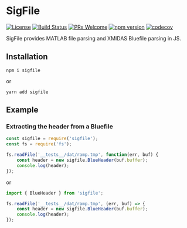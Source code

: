 SigFile
======================

[![License](https://img.shields.io/badge/License-Apache%202.0-blue.svg)](https://opensource.org/licenses/Apache-2.0) [![Build Status](https://travis-ci.org/LGSInnovations/sigfile.svg?branch=master)](https://travis-ci.org/LGSInnovations/sigfile) [![PRs Welcome](https://img.shields.io/badge/PRs-welcome-brightgreen.svg)](.github/CONTRIBUTING.md#pull-requests) [![npm version](https://badge.fury.io/js/sigfile.svg)](https://badge.fury.io/js/sigfile) [![codecov](https://codecov.io/gh/LGSInnovations/sigfile/branch/master/graph/badge.svg)](https://codecov.io/gh/LGSInnovations/sigfile)

SigFile provides MATLAB file parsing and XMIDAS Bluefile parsing in JS.

## Installation

```
npm i sigfile
```

or

```
yarn add sigfile
```

## Example

### Extracting the header from a Bluefile

```javascript
const sigfile = require('sigfile');
const fs = require('fs');

fs.readFile('__tests__/dat/ramp.tmp', function(err, buf) {
    const header = new sigfile.BlueHeader(buf.buffer);
    console.log(header);
});
```

or

```javascript
import { BlueHeader } from 'sigfile';

fs.readFile('__tests__/dat/ramp.tmp', (err, buf) => {
    const header = new sigfile.BlueHeader(buf.buffer);
    console.log(header);
});
